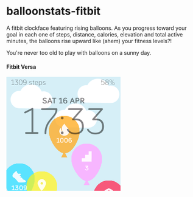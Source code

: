 # balloonstats-fitbit
A fitbit clockface featuring rising balloons.  As you progress toward your goal in each one of steps, distance, calories, elevation and total active minutes, the balloons rise upward like (ahem) your fitness levels?!

You're never too old to play with balloons on a sunny day.

#### Fitbit Versa
![Versa](https://raw.githubusercontent.com/alicemyerson/balloonstats-fitbit/main/screenshots/balloonstats1.png)